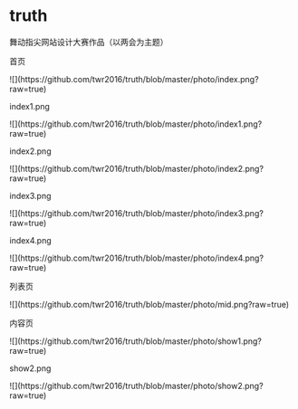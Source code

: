 # truth
舞动指尖网站设计大赛作品（以两会为主题）
<p>首页</p>
![](https://github.com/twr2016/truth/blob/master/photo/index.png?raw=true)
<p>index1.png</p>
![](https://github.com/twr2016/truth/blob/master/photo/index1.png?raw=true)
<p>index2.png</p>
![](https://github.com/twr2016/truth/blob/master/photo/index2.png?raw=true)
<p>index3.png</p>
![](https://github.com/twr2016/truth/blob/master/photo/index3.png?raw=true)
<p>index4.png</p>
![](https://github.com/twr2016/truth/blob/master/photo/index4.png?raw=true)
<p>列表页</p>
![](https://github.com/twr2016/truth/blob/master/photo/mid.png?raw=true)
<p>内容页</p>
![](https://github.com/twr2016/truth/blob/master/photo/show1.png?raw=true)
<p>show2.png</p>
![](https://github.com/twr2016/truth/blob/master/photo/show2.png?raw=true)
